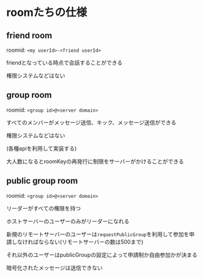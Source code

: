 # roomたちの仕様

## friend room

roomid: `<my userId>-<friend userId>`

friendとなっている時点で会話することができる

権限システムなどはない

## group room

roomid: `<group id>@<server domain>`

すべてのメンバーがメッセージ送信、キック、メッセージ送信ができる

権限システムなどはない

(各種apiを利用して実装する)

大人数になるとroomKeyの再発行に制限をサーバーがかけることができる

## public group room

roomid: `<group id>@<server domain>`

リーダーがすべての権限を持つ

ホストサーバーのユーザーのみがリーダーになれる

新規のリモートサーバーのユーザーは`requestPublicGroup`を利用して参加を申請しなければならない(リモートサーバーの数は500まで)

それ以外のユーザーはpublicGroupの設定によって申請制か自由参加かが決まる

暗号化されたメッセージは送信できない